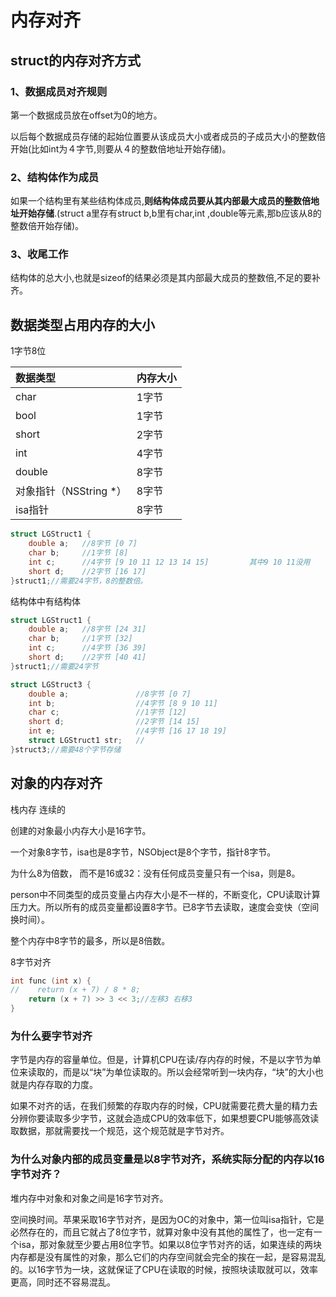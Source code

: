 # 内存对⻬

## struct的内存对⻬⽅式

### 1、数据成员对⻬规则

第⼀个数据成员放在offset为0的地⽅。

以后每个数据成员存储的起始位置要从该成员⼤⼩或者成员的⼦成员⼤⼩的整数倍开始(⽐如int为４字节,则要从４的整数倍地址开始存储)。 

### 2、结构体作为成员

如果⼀个结构⾥有某些结构体成员,**则结构体成员要从其内部最⼤成员的整数倍地址开始存储**.(struct a⾥存有struct b,b⾥有char,int ,double等元素,那b应该从8的整数倍开始存储)。 

### 3、收尾⼯作

结构体的总⼤⼩,也就是sizeof的结果必须是其内部最⼤成员的整数倍,不⾜的要补⻬。

## 数据类型占用内存的大小

1字节8位

| 数据类型               | 内存大小 |
| :--------------------- | :------- |
| char                   | 1字节    |
| bool                   | 1字节    |
| short                  | 2字节    |
| int                    | 4字节    |
| double                 | 8字节    |
| 对象指针（NSString *） | 8字节    |
| isa指针                | 8字节    |

```c++
struct LGStruct1 {
    double a;   //8字节 [0 7]
    char b;     //1字节 [8]
    int c;      //4字节 [9 10 11 12 13 14 15]			其中9 10 11没用
    short d;    //2字节 [16 17]
}struct1;//需要24字节，8的整数倍。
```

结构体中有结构体

```c++
struct LGStruct1 {
    double a;   //8字节 [24 31]
    char b;     //1字节 [32]
    int c;      //4字节 [36 39]
    short d;    //2字节 [40 41]
}struct1;//需要24字节

struct LGStruct3 {
    double a;               //8字节 [0 7]
    int b;                  //4字节 [8 9 10 11]
    char c;                 //1字节 [12]
    short d;                //2字节 [14 15]
    int e;                  //4字节 [16 17 18 19]
    struct LGStruct1 str;   //
}struct3;//需要48个字节存储
```

## 对象的内存对齐

栈内存 连续的

创建的对象最小内存大小是16字节。

一个对象8字节，isa也是8字节，NSObject是8个字节，指针8字节。

为什么8为倍数， 而不是16或32：没有任何成员变量只有一个isa，则是8。

person中不同类型的成员变量占内存大小是不一样的，不断变化，CPU读取计算压力大。所以所有的成员变量都设置8字节。已8字节去读取，速度会变快（空间换时间）。

整个内存中8字节的最多，所以是8倍数。

8字节对齐

```c++
int func (int x) {
//    return (x + 7) / 8 * 8;
    return (x + 7) >> 3 << 3;//左移3 右移3
}
```

### 为什么要字节对⻬

字节是内存的容量单位。但是，计算机CPU在读/存内存的时候，不是以字节为单位来读取的，⽽是以“块”为单位读取的。所以会经常听到⼀块内存，“块”的⼤⼩也就是内存存取的⼒度。

如果不对⻬的话，在我们频繁的存取内存的时候，CPU就需要花费⼤量的精⼒去分辨你要读取多少字节，这就会造成CPU的效率低下，如果想要CPU能够⾼效读取数据，那就需要找⼀个规范，这个规范就是字节对⻬。

### 为什么对象内部的成员变量是以8字节对⻬，系统实际分配的内存以16字节对⻬？

堆内存中对象和对象之间是16字节对齐。

空间换时间。苹果采取16字节对⻬，是因为OC的对象中，第⼀位叫isa指针，它是必然存在的，⽽且它就占了8位字节，就算对象中没有其他的属性了，也⼀定有⼀个isa，那对象就⾄少要占⽤8位字节。如果以8位字节对⻬的话，如果连续的两块内存都是没有属性的对象，那么它们的内存空间就会完全的挨在⼀起，是容易混乱的。以16字节为⼀块，这就保证了CPU在读取的时候，按照块读取就可以，效率更⾼，同时还不容易混乱。
